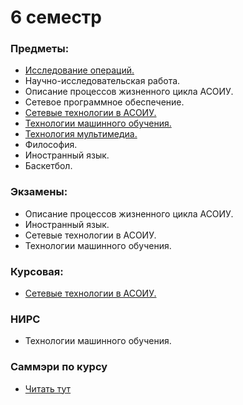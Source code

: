 # 6 семестр
### Предметы:
- [Исследование операций.](https://github.com/mightyK1ngRichard/IU5/tree/master/Term-6/Operations%20Research)
- Научно-исследовательская работа.
- Описание процессов жизненного цикла АСОИУ.
- Сетевое программное обеспечение.
- [Сетевые технологии в АСОИУ.](https://github.com/mightyK1ngRichard/IU5/tree/master/Term-6/Networks)
- [Технологии машинного обучения.](https://github.com/mightyK1ngRichard/IU5/tree/master/Term-6/Machine%20learning%20technologies)
- [Технология мультимедиа.](https://github.com/mightyK1ngRichard/IU5/tree/master/Term-6/Multimedia%20technology)
- Философия.
- Иностранный язык.
- Баскетбол.

### Экзамены:
- Описание процессов жизненного цикла АСОИУ.
- Иностранный язык.
- Сетевые технологии в АСОИУ.
- Технологии машинного обучения.

### Курсовая: 
- [Сетевые технологии в АСОИУ.](https://github.com/mightyK1ngRichard/IU5/tree/master/Term-6/CourseWork)

### НИРС
- Технологии машинного обучения.

### Саммэри по курсу
- [Читать тут](https://github.com/mightyK1ngRichard/IU5/wiki/Term%E2%80%906)
